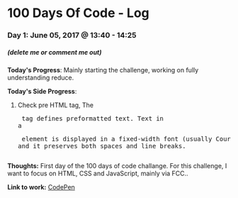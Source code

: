 # 100 Days Of Code - Log

### Day 1: June 05, 2017 @ 13:40 - 14:25
##### (delete me or comment me out)

**Today's Progress**: Mainly starting the challenge, working on fully understanding reduce.

**Today's Side Progress**: 
1) Check pre HTML tag, The <pre> tag defines preformatted text. Text in a <pre> element is displayed in a fixed-width font (usually Courier), and it preserves both spaces and line breaks.


**Thoughts:** First day of the 100 days of code challange. For this challenge, I want to focus on HTML, CSS and JavaScript, mainly via FCC..

**Link to work:** [CodePen](https://codepen.io/danielbrings/pen/LLYwJq)



